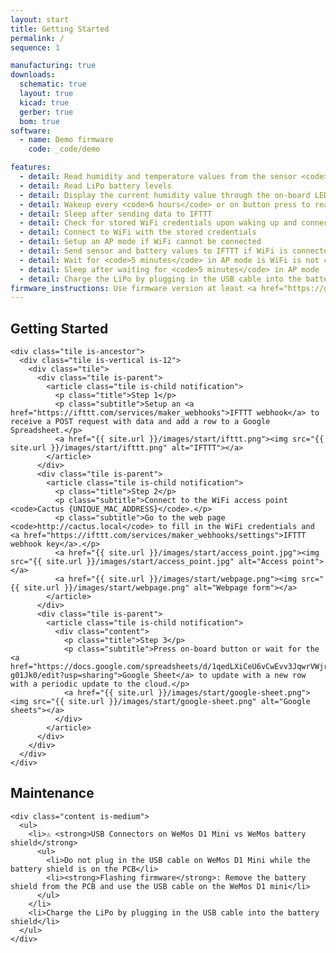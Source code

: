 ```yaml
---
layout: start
title: Getting Started
permalink: /
sequence: 1

manufacturing: true
downloads:
  schematic: true
  layout: true
  kicad: true
  gerber: true
  bom: true
software:
  - name: Demo firmware
    code: _code/demo

features:
  - detail: Read humidity and temperature values from the sensor <code>Si7021</code>
  - detail: Read LiPo battery levels
  - detail: Display the current humidity value through the on-board LEDs
  - detail: Wakeup every <code>6 hours</code> or on button press to read the sensor and send data to the cloud
  - detail: Sleep after sending data to IFTTT
  - detail: Check for stored WiFi credentials upon waking up and connect back to the store WiFi
  - detail: Connect to WiFi with the stored credentials
  - detail: Setup an AP mode if WiFi cannot be connected
  - detail: Send sensor and battery values to IFTTT if WiFi is connected
  - detail: Wait for <code>5 minutes</code> in AP mode is WiFi is not connected
  - detail: Sleep after waiting for <code>5 minutes</code> in AP mode
  - detail: Charge the LiPo by plugging in the USB cable into the battery shield
firmware_instructions: Use firmware version at least <a href="https://github.com/esp8266/Arduino/tree/0da6906499aaa9977f7b456c6ec32c090b117cef">Arduino ESP8266 commit hash <code>0da69064</code></a> and above for mDNS patch.
---
```


<section class="section is-small">
  <div class="container">
    <h2 class="title is-1">Getting Started</h2>

    <div class="tile is-ancestor">
      <div class="tile is-vertical is-12">
        <div class="tile">
          <div class="tile is-parent">
            <article class="tile is-child notification">
              <p class="title">Step 1</p>
              <p class="subtitle">Setup an <a href="https://ifttt.com/services/maker_webhooks">IFTTT webhook</a> to receive a POST request with data and add a row to a Google Spreadsheet.</p>
              <a href="{{ site.url }}/images/start/ifttt.png"><img src="{{ site.url }}/images/start/ifttt.png" alt="IFTTT"></a>
            </article>
          </div>
          <div class="tile is-parent">
            <article class="tile is-child notification">
              <p class="title">Step 2</p>
              <p class="subtitle">Connect to the WiFi access point <code>Cactus {UNIQUE_MAC_ADDRESS}</code>.</p>
              <p class="subtitle">Go to the web page <code>http://cactus.local</code> to fill in the WiFi credentials and <a href="https://ifttt.com/services/maker_webhooks/settings">IFTTT webhook key</a>.</p>
              <a href="{{ site.url }}/images/start/access_point.jpg"><img src="{{ site.url }}/images/start/access_point.jpg" alt="Access point"></a>
              <a href="{{ site.url }}/images/start/webpage.png"><img src="{{ site.url }}/images/start/webpage.png" alt="Webpage form"></a>
            </article>
          </div>
          <div class="tile is-parent">
            <article class="tile is-child notification">
              <div class="content">
                <p class="title">Step 3</p>
                <p class="subtitle">Press on-board button or wait for the <a href="https://docs.google.com/spreadsheets/d/1qedLXiCeU6vCwEvv3JqwrVWjrriB8L3DA9Xp-g01Jk0/edit?usp=sharing">Google Sheet</a> to update with a new row with a periodic update to the cloud.</p>
                <a href="{{ site.url }}/images/start/google-sheet.png"><img src="{{ site.url }}/images/start/google-sheet.png" alt="Google sheets"></a>
              </div>
            </article>
          </div>
        </div>
      </div>
    </div>
  </div>
</section>

<section class="section is-small">
  <div class="container">
    <h2 class="title is-1">Maintenance</h2>

    <div class="content is-medium">
      <ul>
        <li>⚠️ <strong>USB Connectors on WeMos D1 Mini vs WeMos battery shield</strong>
          <ul>
            <li>Do not plug in the USB cable on WeMos D1 Mini while the battery shield is on the PCB</li>
            <li><strong>Flashing firmware</strong>: Remove the battery shield from the PCB and use the USB cable on the WeMos D1 mini</li>
          </ul>
        </li>
        <li>Charge the LiPo by plugging in the USB cable into the battery shield</li>
      </ul>
    </div>
  </div>
</section>
